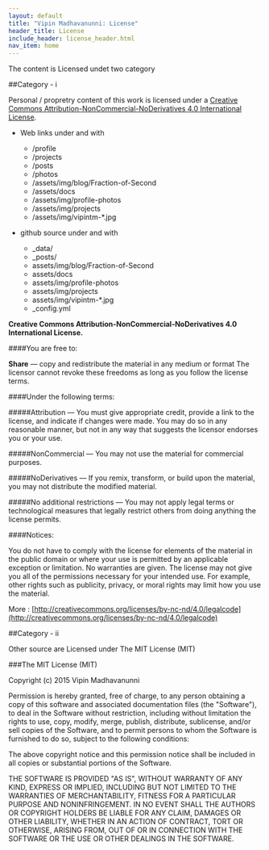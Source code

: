 ```yaml
---
layout: default
title: "Vipin Madhavanunni: License"
header_title: License
include_header: license_header.html
nav_item: home
---
```


The content is Licensed undet two category

##Category - i

Personal / propretry content of this work is licensed under 
a [Creative Commons Attribution-NonCommercial-NoDerivatives 4.0 International License](http://creativecommons.org/licenses/by-nc-nd/4.0/).

- Web links under and with
  - /profile
  - /projects
  - /posts
  - /photos
  - /assets/img/blog/Fraction-of-Second
  - /assets/docs
  - /assets/img/profile-photos
  - /assets/img/projects
  - /assets/img/vipintm-*.jpg

- github source under and with
  - _data/
  - _posts/
  - assets/img/blog/Fraction-of-Second
  - assets/docs
  - assets/img/profile-photos
  - assets/img/projects
  - assets/img/vipintm-*.jpg
  - _config.yml 

**Creative Commons 
Attribution-NonCommercial-NoDerivatives
4.0 International License.**

####You are free to:

**Share** — copy and redistribute the material in any medium or format
The licensor cannot revoke these freedoms as long as you follow the 
license terms.

####Under the following terms:

#####Attribution — 
You must give appropriate credit, provide a link to the 
license, and indicate if changes were made. You may do so in any 
reasonable manner, but not in any way that suggests the licensor 
endorses you or your use.

#####NonCommercial — 
You may not use the material for commercial purposes.

#####NoDerivatives — 
If you remix, transform, or build upon the material,
 you may not distribute the modified material.

#####No additional restrictions — 
You may not apply legal terms or 
technological measures that legally restrict others from doing 
anything the license permits.

####Notices:

You do not have to comply with the license for elements of the 
material in the public domain or where your use is permitted 
by an applicable exception or limitation.
No warranties are given. The license may not give you all of 
the permissions necessary for your intended use. For example, other 
rights such as publicity, privacy, or moral rights may limit how 
you use the material.

More : [http://creativecommons.org/licenses/by-nc-nd/4.0/legalcode](http://creativecommons.org/licenses/by-nc-nd/4.0/legalcode)

##Category - ii

Other source are Licensed under The MIT License (MIT)

###The MIT License (MIT)

Copyright (c) 2015 Vipin Madhavanunni 

Permission is hereby granted, free of charge, to any person obtaining a copy
of this software and associated documentation files (the "Software"), to deal
in the Software without restriction, including without limitation the rights
to use, copy, modify, merge, publish, distribute, sublicense, and/or sell
copies of the Software, and to permit persons to whom the Software is
furnished to do so, subject to the following conditions:

The above copyright notice and this permission notice shall be included in
all copies or substantial portions of the Software.

THE SOFTWARE IS PROVIDED "AS IS", WITHOUT WARRANTY OF ANY KIND, EXPRESS OR
IMPLIED, INCLUDING BUT NOT LIMITED TO THE WARRANTIES OF MERCHANTABILITY,
FITNESS FOR A PARTICULAR PURPOSE AND NONINFRINGEMENT. IN NO EVENT SHALL THE
AUTHORS OR COPYRIGHT HOLDERS BE LIABLE FOR ANY CLAIM, DAMAGES OR OTHER
LIABILITY, WHETHER IN AN ACTION OF CONTRACT, TORT OR OTHERWISE, ARISING FROM,
OUT OF OR IN CONNECTION WITH THE SOFTWARE OR THE USE OR OTHER DEALINGS IN
THE SOFTWARE.

